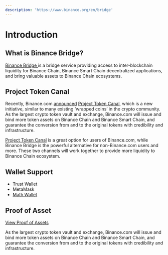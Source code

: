 ```yaml
---
description: 'https://www.binance.org/en/bridge'
---
```


# Introduction

## What is Binance Bridge?

[Binance Bridge ](https://www.binance.org/en/bridge)is a bridge service providing access to inter-blockchain liquidity for Binance Chain, Binance Smart Chain decentralized applications, and bring valuable assets to Binance Chain ecosystems.

## Project Token Canal

Recently, Binance.com [announced](https://www.binance.com/en/support/articles/daca7c991d5f4c45a4d1083f70912515) [Project Token Canal](https://www.binance.org/en/blog/binance-presents-project-token-canal-2/), which is a new initiative, similar to many existing ‘wrapped coins’ in the crypto community. As the largest crypto token vault and exchange, Binance.com will issue and bind more token assets on Binance Chain and Binance Smart Chain, and guarantee the conversion from and to the original tokens with credibility and infrastructure.

[Project Token Canal](https://www.binance.org/en/blog/binance-presents-project-token-canal-2/) is a great option for users of Binance.com, while Binance Bridge is the powerful alternative for non-Binance.com users and more. These two channels will work together to provide more liquidity to Binance Chain ecosystem.

## Wallet Support

* Trust Wallet
* MetaMask
* [Math Wallet](https://twitter.com/MathWallet/status/1349879468437905408)

## Proof of Asset

 [View Proof of Assets](https://www.binance.org/en/assets-proof)

As the largest crypto token vault and exchange, Binance.com will issue and bind more token assets on Binance Chain and Binance Smart Chain, and guarantee the conversion from and to the original tokens with credibility and infrastructure.







